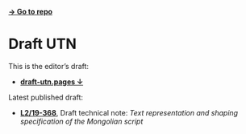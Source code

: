 [**→ Go to repo**](https://github.com/lianghai/mongolian/tree/master/draft-utn)

# Draft UTN

This is the editor’s draft:

- [**draft-utn.pages ↓**](./draft-utn.pages)

Latest published draft:

- [**L2/19-368**](https://www.unicode.org/L2/L2019/19368-draft-utn-mongolian.pdf), Draft technical note: _Text representation and shaping specification of the Mongolian script_
